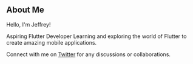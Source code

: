 ## About Me

Hello, I'm Jeffrey!

Aspiring Flutter Developer
Learning and exploring the world of Flutter to create amazing mobile applications.

Connect with me on [Twitter](https://twitter.com/jeffrey_peter09) for any discussions or collaborations.


<!---
jeffrey-peter/jeffrey-peter is a ✨ special ✨ repository because its `README.md` (this file) appears on your GitHub profile.
You can click the Preview link to take a look at your changes.
--->
